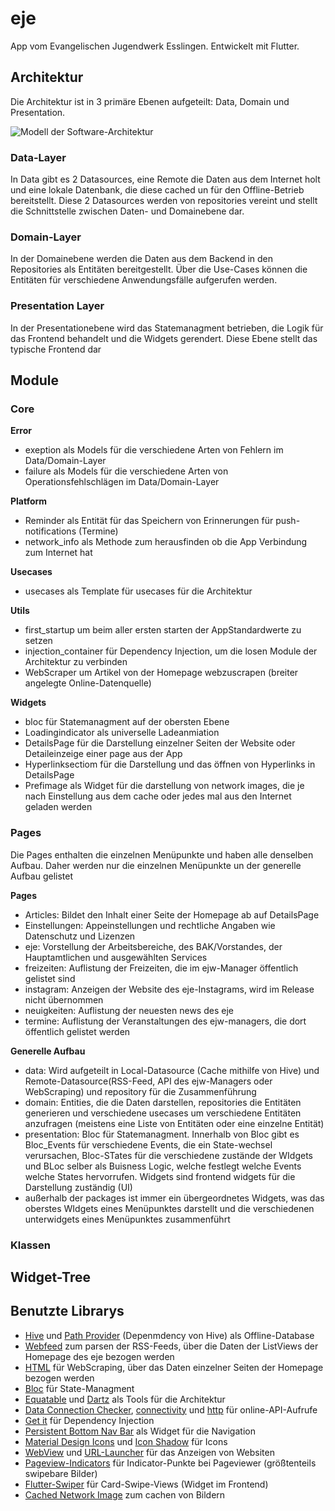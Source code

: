 # eje
App vom Evangelischen Jugendwerk Esslingen. Entwickelt mit Flutter.

## Architektur
Die Architektur ist in 3 primäre Ebenen aufgeteilt: Data, Domain und Presentation. 

![Modell der Software-Architektur](https://external-content.duckduckgo.com/iu/?u=https%3A%2F%2Fi0.wp.com%2Fresocoder.com%2Fwp-content%2Fuploads%2F2019%2F08%2FClean-Architecture-Flutter-Diagram.png%3Fresize%3D556%252C707%26ssl%3D1&f=1&nofb=1)

### Data-Layer
In Data gibt es 2 Datasources, eine Remote die Daten aus dem Internet holt und eine lokale Datenbank, die diese cached un für den Offline-Betrieb bereitstellt. Diese 2 Datasources werden von repositories vereint und stellt die Schnittstelle zwischen Daten- und Domainebene dar. 


### Domain-Layer
In der Domainebene werden die Daten aus dem Backend in den Repositories als Entitäten bereitgestellt. Über die Use-Cases können die Entitäten für verschiedene Anwendungsfälle aufgerufen werden.

### Presentation Layer
In der Presentationebene wird das Statemanagment betrieben, die Logik für das Frontend behandelt und die Widgets gerendert. Diese Ebene stellt das typische Frontend dar


## Module

### Core
**Error**
- exeption als Models für die verschiedene Arten von Fehlern im Data/Domain-Layer
- failure als Models für die verschiedene Arten von Operationsfehlschlägen im Data/Domain-Layer

**Platform**
- Reminder als Entität für das Speichern von Erinnerungen für push-notifications (Termine)
- network_info als Methode zum herausfinden ob die App Verbindung zum Internet hat

**Usecases**
- usecases als Template für usecases für die Architektur

**Utils**
- first_startup um beim aller ersten starten der AppStandardwerte zu setzen
- injection_container für Dependency Injection, um die losen Module der Architektur zu verbinden
- WebScraper um Artikel von der Homepage webzuscrapen (breiter angelegte Online-Datenquelle)

**Widgets**
- bloc für Statemanagment auf der obersten Ebene
- Loadingindicator als universelle Ladeanmiation
- DetailsPage für die Darstellung einzelner Seiten der Website oder Detaileinzeige einer page aus der App
- Hyperlinksectiom für die Darstellung und das öffnen von Hyperlinks in DetailsPage
- Prefimage als Widget für die darstellung von network images, die je nach Einstellung aus dem cache oder jedes mal aus den Internet geladen werden

### Pages
Die Pages enthalten die einzelnen Menüpunkte und haben alle denselben Aufbau. Daher werden nur die einzelnen Menüpunkte un der generelle Aufbau gelistet

**Pages**
- Articles: Bildet den Inhalt einer Seite der Homepage ab auf DetailsPage
- Einstellungen: Appeinstellungen und rechtliche Angaben wie Datenschutz und Lizenzen
- eje: Vorstellung der Arbeitsbereiche, des BAK/Vorstandes, der Hauptamtlichen und ausgewählten Services
- freizeiten: Auflistung der Freizeiten, die im ejw-Manager öffentlich gelistet sind
- instagram: Anzeigen der Website des eje-Instagrams, wird im Release nicht übernommen
- neuigkeiten: Auflistung der neuesten news des eje
- termine: Auflistung der Veranstaltungen des ejw-managers, die dort öffentlich gelistet werden

**Generelle Aufbau**
- data: Wird aufgeteilt in Local-Datasource (Cache mithilfe von Hive) und Remote-Datasource(RSS-Feed, API des ejw-Managers oder WebScraping) und repository für die Zusammenführung
- domain: Entities, die die Daten darstellen, repositories die Entitäten generieren und verschiedene usecases um verschiedene Entitäten anzufragen (meistens eine Liste von Entitäten oder eine einzelne Entität)
- presentation: Bloc für Statemanagment. Innerhalb von Bloc gibt es Bloc_Events für verschiedene Events, die ein State-wechsel verursachen, Bloc-STates für die verschiedene zustände der WIdgets und BLoc selber als Buisness Logic, welche festlegt welche Events welche States hervorrufen. Widgets sind frontend widgets für die Darstellung zuständig (UI)
- außerhalb der packages ist immer ein übergeordnetes Widgets, was das oberstes WIdgets eines Menüpunktes darstellt und die verschiedenen unterwidgets eines Menüpunktes zusammenführt

### Klassen

## Widget-Tree

## Benutzte Librarys
- [Hive](https://github.com/hivedb/hive) und [Path Provider](https://github.com/flutter/plugins) (Depenmdency von Hive) als Offline-Database
- [Webfeed](https://github.com/witochandra/webfeed) zum parsen der RSS-Feeds, über die Daten der ListViews der Homepage des eje bezogen werden
- [HTML](https://github.com/dart-lang/html) für WebScraping, über das Daten einzelner Seiten der Homepage bezogen werden
- [Bloc](https://github.com/felangel/bloc/tree/master/packages/bloc) für State-Managment
- [Equatable](https://github.com/felangel/equatable) und [Dartz](https://github.com/spebbe/dartz) als Tools für die Architektur
- [Data Connection Checker](https://github.com/komapeb/data_connection_checker), [connectivity](https://github.com/flutter/plugins) und [http](https://github.com/dart-lang/http) für online-API-Aufrufe
- [Get it](https://github.com/fluttercommunity/get_it) für Dependency Injection
- [Persistent Bottom Nav Bar](https://github.com/BilalShahid13/PersistentBottomNavBar) als Widget für die Navigation
- [Material Design Icons](https://github.com/ziofat/material_design_icons_flutter) und [Icon Shadow](https://github.com/mehrtarh/flutter_icon_shadow) für Icons
- [WebView](https://github.com/flutter/plugins) und [URL-Launcher](https://github.com/flutter/plugins) für das Anzeigen von Websiten
- [Pageview-Indicators](https://github.com/figengungor/page_view_indicators) für Indicator-Punkte bei Pageviewer (größtenteils swipebare Bilder)
- [Flutter-Swiper](https://github.com/best-flutter/flutter_swiper) für Card-Swipe-Views (Widget im Frontend)
- [Cached Network Image](https://github.com/Baseflow/flutter_cached_network_image) zum cachen von Bildern
